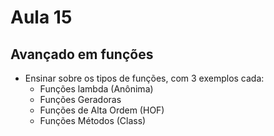 # Aula 15

## Avançado em funções
- Ensinar sobre os tipos de funções, com 3 exemplos cada:
    * Funções lambda (Anônima)
    * Funções Geradoras
    * Funções de Alta Ordem (HOF)
    * Funções Métodos (Class)
